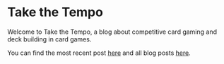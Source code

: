 # Take the Tempo

Welcome to Take the Tempo, a blog about competitive card gaming and deck building in card games.

You can find the most recent post [here](/blog/latest) and all blog posts [here](/blog).